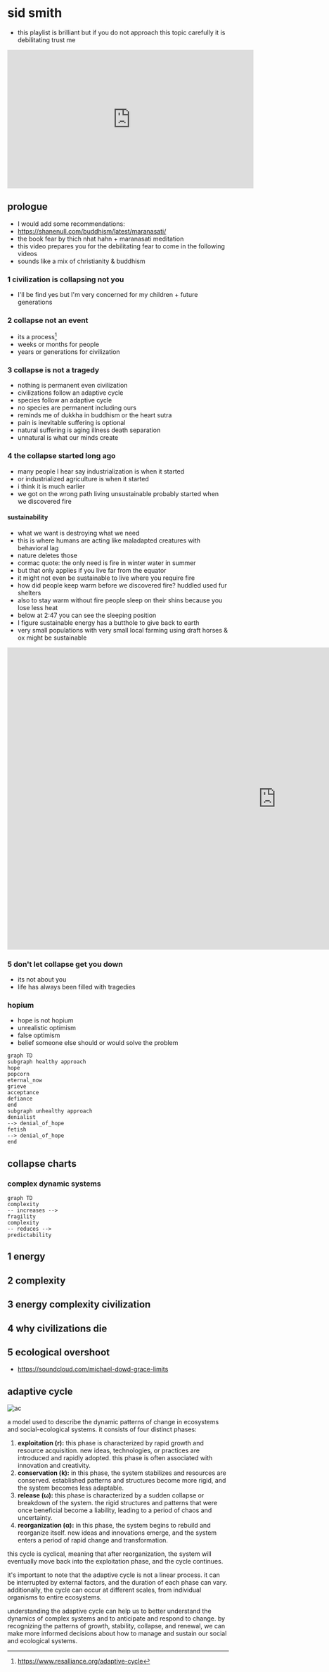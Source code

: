 # sid smith

- this playlist is brilliant but if you do not approach this topic carefully it is debilitating trust me

<iframe width="560" height="315" src="https://www.youtube.com/embed/videoseries?si=JAV6BKjtleY4p2tV&amp;list=PLNcGo6a-yKuIubvDb6mIyd0KHQ-7UasJH" title="YouTube video player" frameborder="0" allow="accelerometer; autoplay; clipboard-write; encrypted-media; gyroscope; picture-in-picture; web-share" referrerpolicy="strict-origin-when-cross-origin" allowfullscreen></iframe>

## prologue

- I would add some recommendations:
- <https://shanenull.com/buddhism/latest/maranasati/>
- the book fear by thich nhat hahn + maranasati meditation
- this video prepares you for the debilitating fear to come in the following videos
- sounds like a mix of christianity & buddhism

### 1 civilization is collapsing not you

- I'll be find yes but I'm very concerned for my children + future generations

### 2 collapse not an event

- its a process[^1]
- weeks or months for people
- years or generations for civilization

### 3 collapse is not a tragedy

- nothing is permanent even civilization
- civilizations follow an adaptive cycle
- species follow an adaptive cycle
- no species are permanent including ours
- reminds me of dukkha in buddhism or the heart sutra
- pain is inevitable suffering is optional
- natural suffering is aging illness death separation
- unnatural is what our minds create

### 4 the collapse started long ago

- many people I hear say industrialization is when it started
- or industrialized agriculture is when it started
- i think it is much earlier
- we got on the wrong path living unsustainable probably started when we discovered fire

#### sustainability

- what we want is destroying what we need
- this is where humans are acting like maladapted creatures with behavioral lag
- nature deletes those
- cormac quote: the only need is fire in winter water in summer
- but that only applies if you live far from the equator
- it might not even be sustainable to live where you require fire
- how did people keep warm before we discovered fire? huddled used fur shelters
- also to stay warm without fire people sleep on their shins because you lose less heat
- below at 2:47 you can see the sleeping position
- I figure sustainable energy has a butthole to give back to earth
- very small populations with very small local farming using draft horses & ox might be sustainable

<iframe width="1221" height="687" src="https://www.youtube.com/embed/lZCtV4NAu30" title="What is the Optimal Sleeping Posture?" frameborder="0" allow="accelerometer; autoplay; clipboard-write; encrypted-media; gyroscope; picture-in-picture; web-share" referrerpolicy="strict-origin-when-cross-origin" allowfullscreen></iframe>

### 5 don't let collapse get you down

- its not about you
- life has always been filled with tragedies

### hopium

- hope is not hopium
- unrealistic optimism
- false optimism
- belief someone else should or would solve the problem

```mermaid
graph TD
subgraph healthy approach
hope
popcorn
eternal_now
grieve
acceptance
defiance
end
subgraph unhealthy approach
denialist 
--> denial_of_hope
fetish
--> denial_of_hope
end
```

## collapse charts

### complex dynamic systems

```mermaid
graph TD
complexity
-- increases --> 
fragility
complexity
-- reduces -->
predictability
```

## 1 energy

## 2 complexity

## 3 energy complexity civilization

## 4 why civilizations die

## 5 ecological overshoot

- <https://soundcloud.com/michael-dowd-grace-limits>

## adaptive cycle

![ac](images/adaptive_cycle.jpg)

a model used to describe the dynamic patterns of change in ecosystems and social-ecological systems. it consists of four distinct phases:

1. **exploitation (r):** this phase is characterized by rapid growth and resource acquisition. new ideas, technologies, or practices are introduced and rapidly adopted. this phase is often associated with innovation and creativity.
2. **conservation (k):** in this phase, the system stabilizes and resources are conserved. established patterns and structures become more rigid, and the system becomes less adaptable.
3. **release (ω):** this phase is characterized by a sudden collapse or breakdown of the system. the rigid structures and patterns that were once beneficial become a liability, leading to a period of chaos and uncertainty.
4. **reorganization (α):** in this phase, the system begins to rebuild and reorganize itself. new ideas and innovations emerge, and the system enters a period of rapid change and transformation.

this cycle is cyclical, meaning that after reorganization, the system will eventually move back into the exploitation phase, and the cycle continues.

it's important to note that the adaptive cycle is not a linear process. it can be interrupted by external factors, and the duration of each phase can vary. additionally, the cycle can occur at different scales, from individual organisms to entire ecosystems.

understanding the adaptive cycle can help us to better understand the dynamics of complex systems and to anticipate and respond to change. by recognizing the patterns of growth, stability, collapse, and renewal, we can make more informed decisions about how to manage and sustain our social and ecological systems.

[^1]: <https://www.resalliance.org/adaptive-cycle>
